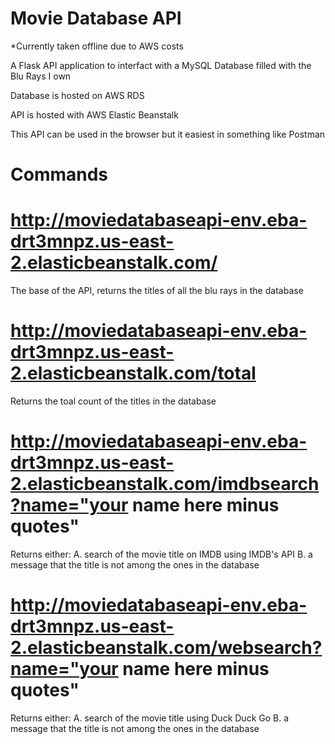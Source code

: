 # Movie Database API


*Currently taken offline due to AWS costs


A Flask API application to interfact with a MySQL Database filled with the Blu Rays I own

Database is hosted on AWS RDS

API is hosted with AWS Elastic Beanstalk

This API can be used in the browser but it easiest in something like Postman

# Commands

# http://moviedatabaseapi-env.eba-drt3mnpz.us-east-2.elasticbeanstalk.com/

The base of the API, returns the titles of all the blu rays in the database

# http://moviedatabaseapi-env.eba-drt3mnpz.us-east-2.elasticbeanstalk.com/total

Returns the toal count of the titles in the database

# http://moviedatabaseapi-env.eba-drt3mnpz.us-east-2.elasticbeanstalk.com/imdbsearch?name="your name here minus quotes"

Returns either:
A. search of the movie title on IMDB using IMDB's API
B. a message that the title is not among the ones in the database

# http://moviedatabaseapi-env.eba-drt3mnpz.us-east-2.elasticbeanstalk.com/websearch?name="your name here minus quotes"

Returns either:
A. search of the movie title using Duck Duck Go 
B. a message that the title is not among the ones in the database

